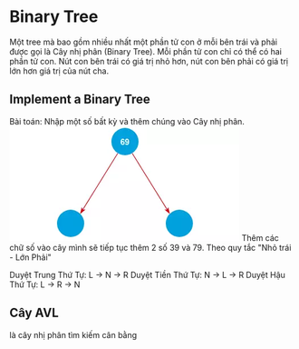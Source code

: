 # Binary Tree
Một tree mà bao gồm nhiều nhất một phần tử con ở mỗi bên trái và phải được gọi là Cây nhị phân (Binary Tree). Mỗi phần tử con chỉ có thể có hai phần tử con. Nút con bên trái có giá trị nhỏ hơn, nút con bên phải có giá trị lớn hơn giá trị của nút cha.

## Implement a Binary Tree
Bài toán: Nhập một số bất kỳ và thêm chúng vào Cây nhị phân.
![alt text](image.png)
Thêm các chữ số vào cây mình sẽ tiếp tục thêm 2 số 39 và 79. Theo quy tắc "Nhỏ trái - Lớn Phải"

Duyệt Trung Thứ Tự: L -> N -> R
Duyệt Tiền Thứ Tự: N -> L -> R
Duyệt Hậu Thứ Tự: L -> R -> N

## Cây AVL
là cây nhị phân tìm kiếm cân bằng